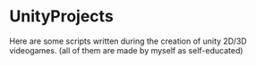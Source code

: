 # UnityProjects
Here are some scripts written during the creation of unity 2D/3D videogames. (all of them are made by myself as self-educated)
